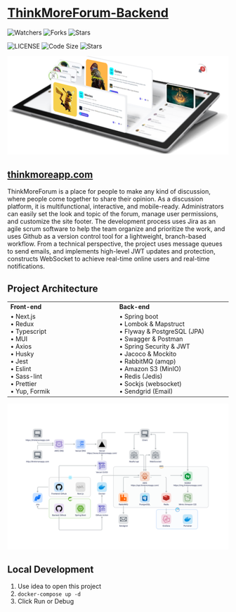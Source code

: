 # [ThinkMoreForum-Backend](https://www.thinkmoreapp.com/)

![Watchers](https://img.shields.io/github/watchers/Qiming-Liu/ThinkMoreForum-Backend?style=social)
![Forks](https://img.shields.io/github/forks/Qiming-Liu/ThinkMoreForum-Backend?style=social)
![Stars](https://img.shields.io/github/stars/Qiming-Liu/ThinkMoreForum-Backend?style=social)

![LICENSE](https://img.shields.io/github/license/Qiming-Liu/ThinkMoreForum-Backend)
![Code Size](https://img.shields.io/github/languages/code-size/Qiming-Liu/ThinkMoreForum-Backend)
![Stars](https://img.shields.io/github/commit-activity/y/Qiming-Liu/ThinkMoreForum-Backend)

<p align="center"><img src="https://github.com/Qiming-Liu/ThinkMoreForum-Frontend/raw/main/public/3d.png"></p>

## [thinkmoreapp.com](https://www.thinkmoreapp.com/)

ThinkMoreForum is a place for people to make any kind of discussion, where people come together to share their opinion. As a discussion platform, it is multifunctional, interactive, and mobile-ready. Administrators can easily set the look and topic of the forum, manage user permissions, and customize the site footer. The development process uses Jira as an agile scrum software to help the team organize and prioritize the work, and uses Github as a version control tool for a lightweight, branch-based workflow. From a technical perspective, the project uses message queues to send emails, and implements high-level JWT updates and protection, constructs WebSocket to achieve real-time online users and real-time notifications.  

## Project Architecture

<table align="center" border=0>
   <tr>
      <td width="500"><a herf="https://github.com/Qiming-Liu/ThinkMoreForum-Frontend"><b>Front-end</b></a></td>
      <td width="500"><a herf="https://github.com/Qiming-Liu/ThinkMoreForum-Backend"><b>Back-end</b></a></td>
   </tr>
   <tr>
      <td>
         • Next.js<br>
         • Redux<br>
         • Typescript<br>
         • MUI<br>
         • Axios<br>
         • Husky<br>
         • Jest<br>
         • Eslint<br>
         • Sass-lint<br>
         • Prettier<br>
         • Yup, Formik
      </td>
      <td>
         • Spring boot<br>
         • Lombok & Mapstruct<br>
         • Flyway & PostgreSQL (JPA)<br>
         • Swagger & Postman<br>
         • Spring Security & JWT<br>
         • Jacoco & Mockito<br>
         • RabbitMQ (amqp)<br>
         • Amazon S3 (MinIO)<br>
         • Redis (Jedis)<br>
         • Sockjs (websocket)<br>
         • Sendgrid (Email)
      </td>
   </tr>
</table>  

![Project Architecture](https://github.com/Qiming-Liu/ThinkMoreForum-Frontend/raw/main/public/ThinkMore.svg)  

## Local Development

1. Use idea to open this project
2. ```docker-compose up -d```
3. Click Run or Debug
